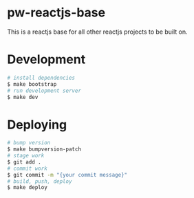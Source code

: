 # pw-reactjs-base

This is a reactjs base for all other reactjs projects to be built on.

# Development

```bash
# install dependencies
$ make bootstrap
# run development server
$ make dev
```

# Deploying

```bash
# bump version
$ make bumpversion-patch
# stage work
$ git add .
# commit work
$ git commit -m "{your commit message}"
# build, push, deploy
$ make deploy
```
